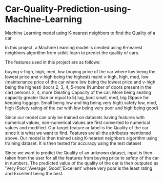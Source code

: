 # Car-Quality-Prediction-using-Machine-Learning
Machine Learning model using K-nearest neighbors to find the Quality of a car

In this project, a Machine Learning model is created using K-nearest neighbors algorithm from scikit-learn to predict the quality of cars.

The features used in this project are as follows:

buying       v-high, high, med, low (buying price of the car where low being the lowest price and v-high being the highest)
maint        v-high, high, med, low (maintenance price of the car where low being the lowest price and v-high being the highest)
doors        2, 3, 4, 5-more (Number of doors present in the car)
persons      2, 4, more (Seating Capacity of the car. More being seating capacity greater than or equal to 5)
lug_boot     small, med, big (Space for keeping luggage. Small being low and big being very high)
safety       low, med, high (Safety rating of the car with low being very poor and high being good)

Since our model can only be trained on datasets having features with numerical values, non-numerical values are first converted to numerical values and modified. 
Our target feature or label is the Quality of the car since it is what we want to find. Features are all the attributes mentioned above. 
Our model is then trained using K-nearest neighbors algorithm using training dataset. It is then tested for accuracy using the test dataset

Since we want to predict the Quality of an unknown dataset, input is then taken from the user for all the features from buying price to safety of the car in numbers. The predicted value of the quality of the car is then outputed as 'Very Poor','Average','Good','Excellent' where very poor is the least rating and Excellent being the best.

